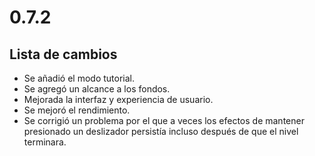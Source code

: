 # 0.7.2

## Lista de cambios

- Se añadió el modo tutorial.
- Se agregó un alcance a los fondos.
- Mejorada la interfaz y experiencia de usuario.
- Se mejoró el rendimiento.
- Se corrigió un problema por el que a veces los efectos de mantener presionado un deslizador persistía incluso después de que el nivel terminara.
